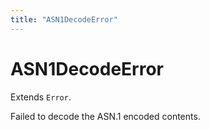 ```yaml
---
title: "ASN1DecodeError"
---
```


# ASN1DecodeError

Extends `Error`.

Failed to decode the ASN.1 encoded contents.
